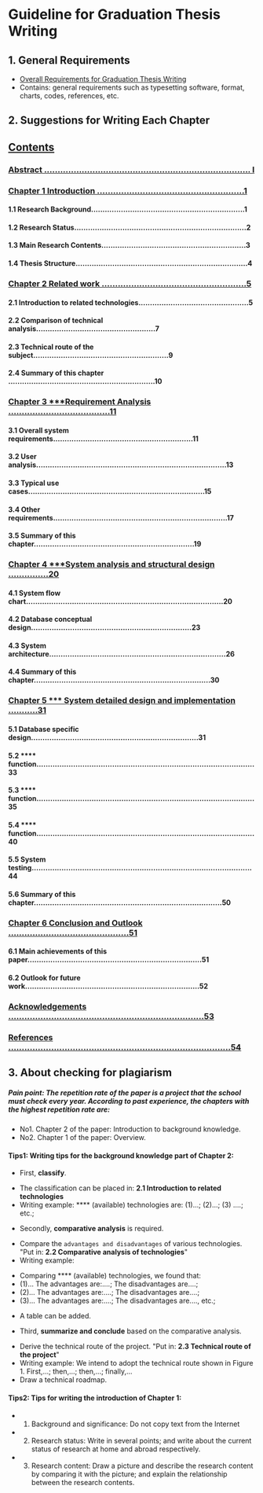 # Guideline for Graduation Thesis Writing
## 1. General Requirements
+ [Overall Requirements for Graduation Thesis Writing](./Guide_0_Overview.md)
+ Contains: general requirements such as typesetting software, format, charts, codes, references, etc.

## 2. Suggestions for Writing Each Chapter

## [Contents](./Guide_1_Index.md)

### [Abstract ............................................................................. I](./Guide_2_Abstract.md)
### [Chapter 1 Introduction .......................................................1](./Guide_3_Introduction.md)
#### 1.1 Research Background...................................................................1
#### 1.2 Research Status...........................................................................2
#### 1.3 Main Research Contents...............................................................3
#### 1.4 Thesis Structure...........................................................................4

### [Chapter 2 Related work ......................................................5](./Guide_4_RelatedWork.md)
#### 2.1 Introduction to related technologies................................................5
#### 2.2 Comparison of technical analysis....................................................7
#### 2.3 Technical route of the subject...........................................................9
#### 2.4 Summary of this chapter ................................................................10

### [Chapter 3 ***Requirement Analysis ......................................11](./Guide_5_Requirement.md)
#### 3.1 Overall system requirements.............................................................11
#### 3.2 User analysis...................................................................................13
#### 3.3 Typical use cases.............................................................................15
#### 3.4 Other requirements............................................................................17
#### 3.5 Summary of this chapter......................................................................19

### [Chapter 4 ***System analysis and structural design ...............20](./Guide_6_SystemDesign.md)
#### 4.1 System flow chart......................................................................................20
#### 4.2 Database conceptual design......................................................................23
#### 4.3 System architecture.............................................................................26
#### 4.4 Summary of this chapter.............................................................................30

### [Chapter 5 *** System detailed design and implementation ...........31](./Guide_7_Implementation.md)
#### 5.1 Database specific design.........................................................................31
#### 5.2 **** function...............................................................................................33
#### 5.3 **** function...............................................................................................35
#### 5.4 **** function...............................................................................................40
#### 5.5 System testing................................................................................................44
#### 5.6 Summary of this chapter..................................................................................50

### [Chapter 6 Conclusion and Outlook .............................................51](./Guide_8_Conclusion.md)
#### 6.1 Main achievements of this paper............................................................................51
#### 6.2 Outlook for future work............................................................................52

### [Acknowledgements .........................................................................53](./Guide_9_Acknowledgement.md)
### [References ...................................................................................54](./Guide_A_Reference.md)




## 3. About checking for plagiarism
##### Pain point: The repetition rate of the paper is a project that the school must check every year. According to past experience, the chapters with the highest repetition rate are:
+ No1. Chapter 2 of the paper: Introduction to background knowledge.
+ No2. Chapter 1 of the paper: Overview.

#### Tips1: Writing tips for the background knowledge part of Chapter 2:
+ First, **classify**.
- The classification can be placed in: **2.1 Introduction to related technologies**
- Writing example: **** (available) technologies are: (1)...; (2)...; (3) ....; etc.;

+ Secondly, **comparative analysis** is required.
- Compare the ``advantages and disadvantages`` of various technologies. "Put in: **2.2 Comparative analysis of technologies**"
- Writing example:
+ Comparing **** (available) technologies, we found that:
+ (1)... The advantages are:....; The disadvantages are....;
+ (2)... The advantages are:....; The disadvantages are....;
+ (3)... The advantages are:....; The disadvantages are...., etc.;

- A table can be added.

+ Third, **summarize and conclude** based on the comparative analysis.
- Derive the technical route of the project. "Put in: **2.3 Technical route of the project**"
- Writing example: We intend to adopt the technical route shown in Figure 1. First,...; then,...; then,...; finally,...
- Draw a technical roadmap.

#### Tips2: Tips for writing the introduction of Chapter 1:

+ 1. Background and significance: Do not copy text from the Internet

+ 2. Research status: Write in several points; and write about the current status of research at home and abroad respectively.

+ 3. Research content: Draw a picture and describe the research content by comparing it with the picture; and explain the relationship between the research contents.
